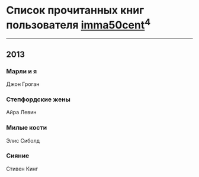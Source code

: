 # Список прочитанных книг пользователя [imma50cent](http://vk.com/id141830853)<sup>4</sup>
---

## 2013

### Марли и я
Джон Гроган


### Степфордские жены
Айра Левин


### Милые кости
Элис Сиболд


### Сияние
Стивен Кинг



